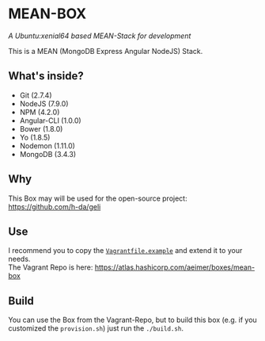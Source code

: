 # MEAN-BOX
_A Ubuntu:xenial64 based MEAN-Stack for development_

This is a MEAN (MongoDB Express Angular NodeJS) Stack.

## What's inside?
- Git (2.7.4)
- NodeJS (7.9.0)
- NPM (4.2.0)
- Angular-CLI (1.0.0)
- Bower (1.8.0)
- Yo (1.8.5)
- Nodemon (1.11.0)
- MongoDB (3.4.3)

## Why
This Box may will be used for the open-source project: https://github.com/h-da/geli

## Use
I recommend you to copy the [`Vagrantfile.example`](Vagrantfile.example) and extend it to your needs.   
The Vagrant Repo is here: https://atlas.hashicorp.com/aeimer/boxes/mean-box

## Build
You can use the Box from the Vagrant-Repo, but to build this box (e.g. if you customized the `provision.sh`) just run the `./build.sh`.
